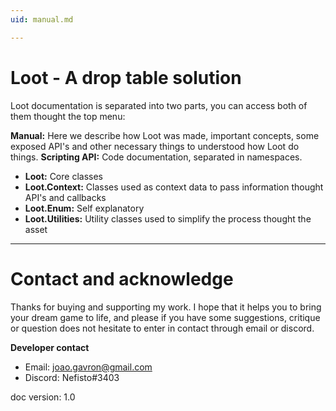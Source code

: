 ```yaml
---
uid: manual.md

---
```


# Loot - A drop table solution

Loot documentation is separated into two parts, you can access both of them thought the top menu:

**Manual:** Here we describe how Loot was made, important concepts, some exposed API's and other necessary things to understood how Loot do things.
**Scripting API:** Code documentation, separated in namespaces.

* **Loot:** Core classes
* **Loot.Context:** Classes used as context data to pass information thought API's and callbacks
* **Loot.Enum:** Self explanatory
* **Loot.Utilities:** Utility classes used to simplify the process thought the asset

---

# Contact and acknowledge

Thanks for buying and supporting my work. I hope that it helps you to bring your dream game to life, and please if you have some suggestions, critique or question does not hesitate to enter in contact through email or discord.

**Developer contact**

* Email: joao.gavron@gmail.com
* Discord: Nefisto#3403

doc version: 1.0
